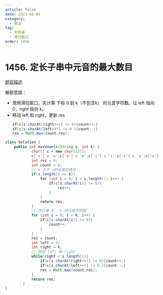 ```yaml
---
article: false
date: 2023-08-08
category: 
  - 算法
tag: 
  - 字符串
  - 滑动窗口
order: 1456
---
```


# 1456. 定长子串中元音的最大数目



<Badge text="中等" type="warning" vertical="middle" />

[题目描述](https://leetcode.cn/problems/maximum-number-of-vowels-in-a-substring-of-given-length/description/?envType=study-plan-v2&envId=leetcode-75)


解题思路：  
- 使用滑动窗口，先计算 下标 0.到 k（不包含k） 的元音字符数。让 left 指向 0，right 指向 k。
- 移动 left 和 right，更新 res
  ```java
  if(c[s.charAt(right++)] != 0){count++;}
  if(c[s.charAt(left++)] != 0 ){count--;}
  res = Math.max(count,res);
  ```

```java
class Solution {
    public int maxVowels(String s, int k) {
            char[] c = new char[127];
            c['a'] = 'a';c['e'] = 'e';c['i'] = 'i';c['o'] = 'o';c['u'] = 'u';
            int res = 0;
            int count = 0;
            // k 大于 s的长度的情况
            if(s.length() <= k){
                for (int i = 0; i < s.length(); i++) {
                    if(c[s.charAt(i)] != 0){
                        res++;
                    }
                }
                return res;
            }
            // 先计算 0 - k 的元音字符数
            for (int i = 0; i < k; i++) {
                if(c[s.charAt(i)] != 0){
                    count++;
                }
            }
            res = count;
            int left = 0;
            int right = k;
            // 移动 left 和 right
            while(right < s.length()){
                if(c[s.charAt(right++)] != 0){count++;}
                if(c[s.charAt(left++)] != 0 ){count--;}
                res = Math.max(count,res);
            }
            return res;
        }
}
```